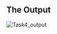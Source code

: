 <h2>The Output</h2>

![Task4_output](https://github.com/BhanuPrakash202/Technity-Tasks/assets/118788773/313dca30-bfa1-40a4-9542-718d0250ec1b)
